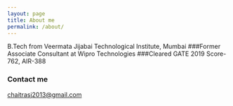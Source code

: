 ```yaml
---
layout: page
title: About me
permalink: /about/
---
```


B.Tech from Veermata Jijabai Technological Institute, Mumbai
###Former Associate Consultant at Wipro Technologies
###Cleared GATE 2019 Score-762, AIR-388


### Contact me

[chaitrasj2013@gmail.com](mailto:chaitrasj2013@gmail.com)
